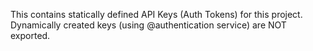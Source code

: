 This contains statically defined API Keys (Auth Tokens) for this project.
Dynamically created keys (using @authentication service) are NOT exported.
